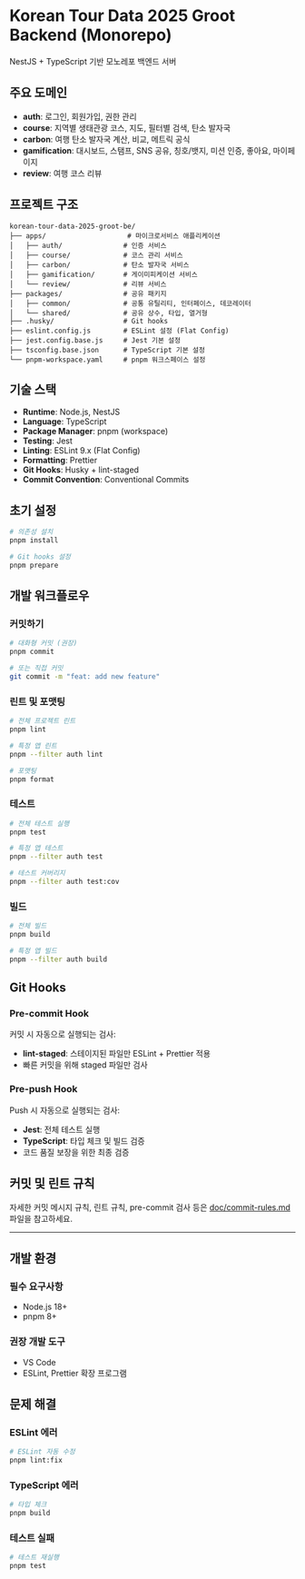# Korean Tour Data 2025 Groot Backend (Monorepo)

NestJS + TypeScript 기반 모노레포 백엔드 서버

## 주요 도메인

- **auth**: 로그인, 회원가입, 권한 관리
- **course**: 지역별 생태관광 코스, 지도, 필터별 검색, 탄소 발자국
- **carbon**: 여행 탄소 발자국 계산, 비교, 메트릭 공식
- **gamification**: 대시보드, 스탬프, SNS 공유, 칭호/뱃지, 미션 인증, 좋아요, 마이페이지
- **review**: 여행 코스 리뷰

## 프로젝트 구조

```
korean-tour-data-2025-groot-be/
├── apps/                    # 마이크로서비스 애플리케이션
│   ├── auth/               # 인증 서비스
│   ├── course/             # 코스 관리 서비스
│   ├── carbon/             # 탄소 발자국 서비스
│   ├── gamification/       # 게이미피케이션 서비스
│   └── review/             # 리뷰 서비스
├── packages/               # 공유 패키지
│   ├── common/             # 공통 유틸리티, 인터페이스, 데코레이터
│   └── shared/             # 공유 상수, 타입, 열거형
├── .husky/                 # Git hooks
├── eslint.config.js        # ESLint 설정 (Flat Config)
├── jest.config.base.js     # Jest 기본 설정
├── tsconfig.base.json      # TypeScript 기본 설정
└── pnpm-workspace.yaml     # pnpm 워크스페이스 설정
```

## 기술 스택

- **Runtime**: Node.js, NestJS
- **Language**: TypeScript
- **Package Manager**: pnpm (workspace)
- **Testing**: Jest
- **Linting**: ESLint 9.x (Flat Config)
- **Formatting**: Prettier
- **Git Hooks**: Husky + lint-staged
- **Commit Convention**: Conventional Commits

## 초기 설정

```bash
# 의존성 설치
pnpm install

# Git hooks 설정
pnpm prepare
```

## 개발 워크플로우

### 커밋하기

```bash
# 대화형 커밋 (권장)
pnpm commit

# 또는 직접 커밋
git commit -m "feat: add new feature"
```

### 린트 및 포맷팅

```bash
# 전체 프로젝트 린트
pnpm lint

# 특정 앱 린트
pnpm --filter auth lint

# 포맷팅
pnpm format
```

### 테스트

```bash
# 전체 테스트 실행
pnpm test

# 특정 앱 테스트
pnpm --filter auth test

# 테스트 커버리지
pnpm --filter auth test:cov
```

### 빌드

```bash
# 전체 빌드
pnpm build

# 특정 앱 빌드
pnpm --filter auth build
```

## Git Hooks

### Pre-commit Hook

커밋 시 자동으로 실행되는 검사:

- **lint-staged**: 스테이지된 파일만 ESLint + Prettier 적용
- 빠른 커밋을 위해 staged 파일만 검사

### Pre-push Hook

Push 시 자동으로 실행되는 검사:

- **Jest**: 전체 테스트 실행
- **TypeScript**: 타입 체크 및 빌드 검증
- 코드 품질 보장을 위한 최종 검증

## 커밋 및 린트 규칙

자세한 커밋 메시지 규칙, 린트 규칙, pre-commit 검사 등은 [doc/commit-rules.md](doc/commit-rules.md) 파일을 참고하세요.

---

## 개발 환경

### 필수 요구사항

- Node.js 18+
- pnpm 8+

### 권장 개발 도구

- VS Code
- ESLint, Prettier 확장 프로그램

## 문제 해결

### ESLint 에러

```bash
# ESLint 자동 수정
pnpm lint:fix
```

### TypeScript 에러

```bash
# 타입 체크
pnpm build
```

### 테스트 실패

```bash
# 테스트 재실행
pnpm test
```

